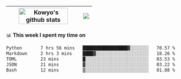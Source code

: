 | <a href="https://github.com/anuraghazra/github-readme-stats"><img width="85%" src="https://github-readme-stats.vercel.app/api?username=kowyo&show_icons=true&hide_border=true&theme=transparent" alt="Kowyo's github stats" /></a> | <a href="https://github.com/anuraghazra/github-readme-stats"><img align="center" src="https://github-readme-stats.vercel.app/api/top-langs/?username=kowyo&exclude_repo=Engineering-Competition-Robot,mobile-robot&hide=c,assembly,shaderlab,hlsl,mathematica,cmake&layout=compact&hide_border=true&theme=transparent" /></a> |
| ------------- | ------------- |

📊 **This week I spent my time on**
<!--START_SECTION:waka-->

```txt
Python       7 hrs 56 mins   █████████████████▓░░░░░░░   70.57 %
Markdown     2 hrs 3 mins    ████▓░░░░░░░░░░░░░░░░░░░░   18.26 %
TOML         23 mins         █░░░░░░░░░░░░░░░░░░░░░░░░   03.53 %
JSON         21 mins         ▓░░░░░░░░░░░░░░░░░░░░░░░░   03.22 %
Bash         12 mins         ▒░░░░░░░░░░░░░░░░░░░░░░░░   01.88 %
```

<!--END_SECTION:waka-->

